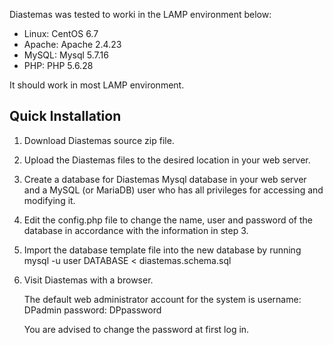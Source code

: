 Diastemas was tested to worki in the LAMP environment below:
<ul>
	<li>Linux:                CentOS 6.7</li>
	<li>Apache:               Apache 2.4.23</li>
	<li>MySQL:                Mysql 5.7.16</li>
	<li>PHP:                  PHP 5.6.28</li>
</ul>
It should work in most LAMP environment.


<h2>Quick Installation </h2>

1.  Download Diastemas source zip file.

2.  Upload the Diastemas files to the desired location in your web server. 

3.  Create a database for Diastemas Mysql database in your web server and a MySQL (or MariaDB) user who has all privileges for accessing and modifying it.
 
4.  Edit the config.php file to change the name, user and password of the database in accordance with the information in step 3.

5.  Import the database template file into the new database by running
    mysql -u user DATABASE < diastemas.schema.sql

6.  Visit Diastemas with a browser. 

	The default web administrator account for the system is 
		username: DPadmin
		password: DPpassword
		
	You are advised to change the password at first log in.
    

